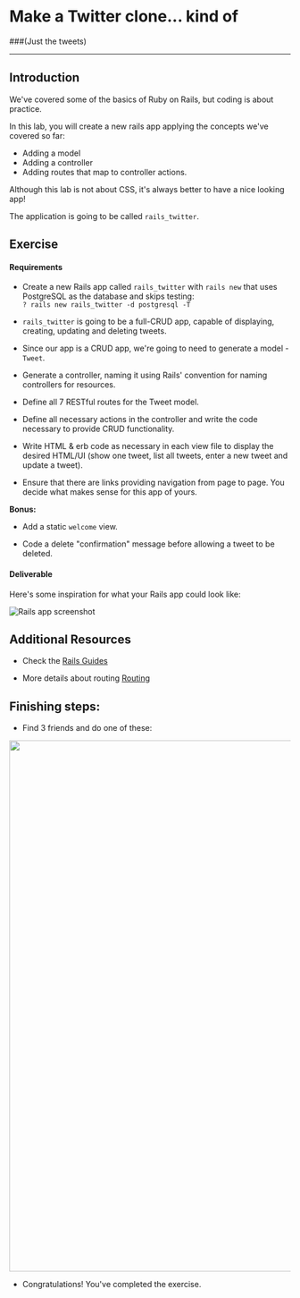 # Make a Twitter clone... kind of
###(Just the tweets)

---

## Introduction


We've covered some of the basics of Ruby on Rails, but coding is about practice.

In this lab, you will create a new rails app applying the concepts we've covered so far:

- Adding a model
- Adding a controller
- Adding routes that map to controller actions. 

Although this lab is not about CSS, it's always better to have a nice looking app!

The application is going to be called `rails_twitter`.

## Exercise

#### Requirements

- Create a new Rails app called `rails_twitter` with `rails new` that uses PostgreSQL as the database and skips testing:<br>`? rails new rails_twitter -d postgresql -T`

- `rails_twitter` is going to be a full-CRUD app, capable of displaying, creating, updating and deleting tweets.

- Since our app is a CRUD app, we're going to need to generate a model - `Tweet`.

- Generate a controller, naming it using Rails' convention for naming controllers for resources.

- Define all 7 RESTful routes for the Tweet model.

- Define all necessary actions in the controller and write the code necessary to provide CRUD functionality.

- Write HTML & erb code as necessary in each view file to display the desired HTML/UI (show one tweet, list all tweets, enter a new tweet and update a tweet).

- Ensure that there are links providing navigation from page to page. You decide what makes sense for this app of yours.

**Bonus:**

- Add a static `welcome` view.

- Code a delete "confirmation" message before allowing a tweet to be deleted.

#### Deliverable

Here's some inspiration for what your Rails app could look like:

![Rails app screenshot](https://cloud.githubusercontent.com/assets/402501/8434920/5aeca6ac-1f46-11e5-901f-94ccb3659888.png)

## Additional Resources

- Check the [Rails Guides](http://guides.rubyonrails.org/)

- More details about routing [Routing](http://guides.rubyonrails.org/routing.html)

## Finishing steps:

* Find 3 friends and do one of these:

<img src="https://admin.mashable.com/wp-content//uploads/2013/07/Anchorman.gif" width="950px">

* Congratulations! You've completed the exercise.